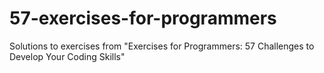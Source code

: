 # 57-exercises-for-programmers
Solutions to exercises from "Exercises for Programmers: 57 Challenges to Develop Your Coding Skills"
